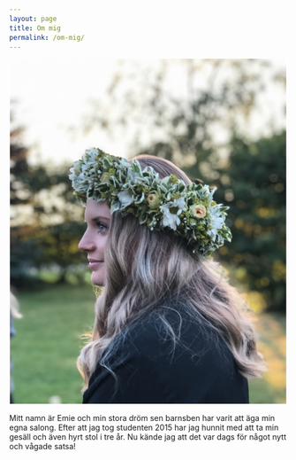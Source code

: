 ```yaml
---
layout: page
title: Om mig
permalink: /om-mig/
---
```


![Me](/assets/images/emie.png)

Mitt namn är Emie och min stora dröm sen barnsben har varit att äga min egna salong.
Efter att jag tog studenten 2015 har jag hunnit med att ta min 
gesäll och även hyrt stol i tre år. Nu kände jag att det var dags för något nytt och vågade 
satsa! 